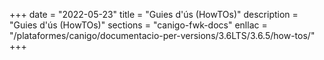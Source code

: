 +++
date        = "2022-05-23"
title       = "Guies d'ús (HowTOs)"
description = "Guies d'ús (HowTOs)"
sections    = "canigo-fwk-docs"
enllac      = "/plataformes/canigo/documentacio-per-versions/3.6LTS/3.6.5/how-tos/"
+++
